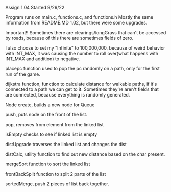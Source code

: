 Assign 1.04
Started 9/29/22

Program runs on main.c, functions.c, and functions.h
Mostly the same information from README.MD 1.02, but there were some upgrades.


Important!! Sometimes there are clearings/longGrass that can't be accessed by roads, because of this there are sometimes fields of zero. 

I also choose to set my "Infinite" to 100,000,000, because of weird behavior with INT_MAX, it was causing the number to roll over(what happens with INT_MAX and addition) to negative.

placepc function used to pop the pc randomly on a path, only for the first run of the game.

dijkstra function, function to calculate distance for walkable paths, if it's connected to a path we  can get to it. Sometimes they're aren't fields that are connected, because everything is randomly generated.

Node create, builds a new node for Queue

push, puts node on the front of the list.

pop, removes from element from the linked list

isEmpty checks to see if linked list is empty

distUpgrade traverses the linked list and changes the dist

distCalc, utility function to find out new distance based on the char present.

mergeSort function to sort the linked list

frontBackSplit function to split 2 parts of the list

sortedMerge, push 2 pieces of list back together.
